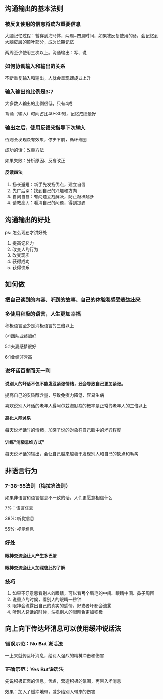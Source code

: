 ## 沟通输出的基本法则

### 被反复使用的信息将成为重要信息

大脑记忆过程：暂存到海马体，两周~四周时间，如果被反复使用的话，会记忆到大脑皮层的颞叶部分，成为长期记忆

两周至少使用三次以上。沟通输出：写、说

### 如何协调输入和输出的关系

不断重复输入和输出，人就会呈现螺旋式上升

### 输入输出的比例是3:7

大多数人输出的比例很低，只有4成

背诵（输入）时间占比40~30的，记忆成绩最好

### 输出之后，使用反馈来指导下次输入

否则会发现没有效果，停步不前，循环绕圈

成功的话：改善方法

如果失败：分析原因、反省改正

#### 反馈四法

1. 扬长避短：新手先发扬优点，建立自信
2. 先广后深：找到自己的兴趣和方向
3. 自问自答：有问题立刻解决，防止越积越多
4. 请教高人：看清自己的问题，得到提醒

## 沟通输出的好处

ps: 怎么现在才讲好处

1. 提高记忆力
2. 改变人的行为
3. 改变现实
4. 获得成功
5. 获得快乐

## 如何做

### 把自己读到的内容、听到的故事、自己的体验和感受表达出来

### 多使用积极的语言，人生更加幸福

积极语言至少是消极语言的三倍以上

3:1团队业绩很好

5:1夫妻感情很好

6:1业绩非常高

### 说坏话百害而无一利

#### 说别人的坏话不仅不能发泄紧张情绪，还会导致自己更加紧张。

提高自己的皮质醇含量，导致免疫力降低，容易生病

喜欢说别人坏话的老年人得阿尔兹海默症的概率是正常的老年人的三倍以上

#### 恶化人际关系

每天说坏话时的情绪，加深了说的对象在自己脑中的坏的程度

#### 训练"消极思维方式"

每天说坏话的输出，会让自己越来越善于发现别人和自己的缺点和毛病

## 非语言行为

### 7-38-55法则（梅拉宾法则）

如果非语言和语言信息不一致的话，人们更愿意相信什么

7%：语言信息

38%: 听觉信息

55%: 视觉信息

### 好处

#### 眼神交流会让人产生多巴胺

#### 眼神交流会让人加深彼此的了解

### 技巧

1. 如果不好意思看别人的眼睛，可以看两个眉毛的中间、眼睛中间、鼻子周围
2. 说重点的时候，看别人的眼睛一秒钟
3. 眼神会流露出自己的真实的感情，好或者坏都会流露
4. 听别人说话的时候，注视别人的眼睛会更加积极

## 向上向下传达坏消息可以使用缓冲说话法

### 错误示范：No But 说话法

一上来就传达坏消息，给别人强烈的精神冲击和伤害

### 正确示范：Yes But说话法

先说积极正面的信息，优点，营造积极的氛围，再带入坏消息

效果：加入了缓冲地带，减少给别人带来的伤害
